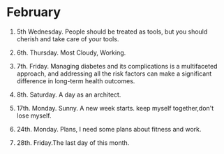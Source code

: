 # February

1. 5th Wednesday. People should be treated as tools, but you should cherish and take care of your tools.

2. 6th. Thursday. Most Cloudy, Working.

3. 7th. Friday.  Managing diabetes and its complications is a multifaceted approach, and addressing all the risk factors can make a significant difference in long-term health outcomes.

4. 8th. Saturday. A day as an architect.

5. 17th. Monday. Sunny. A new week starts. keep myself together,don't lose myself.

6. 24th. Monday. Plans, I need some plans about fitness and work. 

7. 28th. Friday.The last day of this month.